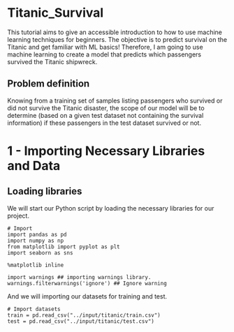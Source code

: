 # Titanic_Survival
This tutorial aims to give an accessible introduction to how to use machine learning techniques for beginners.
The objective is to predict survival on the Titanic and get familiar with ML basics! Therefore, I am going to use machine learning to create a model that predicts which passengers survived the Titanic shipwreck.

## Problem definition
Knowing from a training set of samples listing passengers who survived or did not survive the Titanic disaster, the scope of our model will be to determine (based on a given test dataset not containing the survival information) if these passengers in the test dataset survived or not.

# 1 - Importing Necessary Libraries and Data
## Loading libraries
We will start our Python script by loading the necessary libraries for our project.
```
# Import
import pandas as pd
import numpy as np
from matplotlib import pyplot as plt
import seaborn as sns

%matplotlib inline

import warnings ## importing warnings library. 
warnings.filterwarnings('ignore') ## Ignore warning
```
And we will importing our datasets for training and test.
```
# Import datasets
train = pd.read_csv("../input/titanic/train.csv")
test = pd.read_csv("../input/titanic/test.csv")
```
